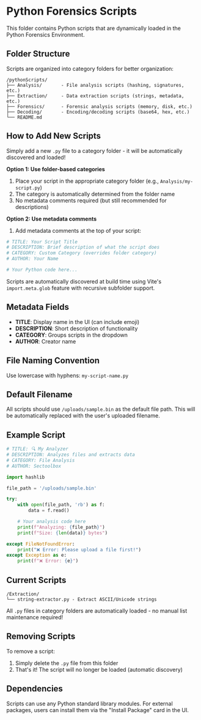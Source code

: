 # Python Forensics Scripts

This folder contains Python scripts that are dynamically loaded in the Python Forensics Environment.

## Folder Structure

Scripts are organized into category folders for better organization:

```
/pythonScripts/
├── Analysis/       - File analysis scripts (hashing, signatures, etc.)
├── Extraction/     - Data extraction scripts (strings, metadata, etc.)
├── Forensics/      - Forensic analysis scripts (memory, disk, etc.)
├── Decoding/       - Encoding/decoding scripts (base64, hex, etc.)
└── README.md
```

## How to Add New Scripts

Simply add a new `.py` file to a category folder - it will be automatically discovered and loaded!

**Option 1: Use folder-based categories**
1. Place your script in the appropriate category folder (e.g., `Analysis/my-script.py`)
2. The category is automatically determined from the folder name
3. No metadata comments required (but still recommended for descriptions)

**Option 2: Use metadata comments**
1. Add metadata comments at the top of your script:

```python
# TITLE: Your Script Title
# DESCRIPTION: Brief description of what the script does
# CATEGORY: Custom Category (overrides folder category)
# AUTHOR: Your Name

# Your Python code here...
```

Scripts are automatically discovered at build time using Vite's `import.meta.glob` feature with recursive subfolder support.

## Metadata Fields

- **TITLE**: Display name in the UI (can include emoji)
- **DESCRIPTION**: Short description of functionality
- **CATEGORY**: Groups scripts in the dropdown
- **AUTHOR**: Creator name

## File Naming Convention

Use lowercase with hyphens: `my-script-name.py`

## Default Filename

All scripts should use `/uploads/sample.bin` as the default file path.
This will be automatically replaced with the user's uploaded filename.

## Example Script

```python
# TITLE: 🔍 My Analyzer
# DESCRIPTION: Analyzes files and extracts data
# CATEGORY: File Analysis
# AUTHOR: Sectoolbox

import hashlib

file_path = '/uploads/sample.bin'

try:
    with open(file_path, 'rb') as f:
        data = f.read()

    # Your analysis code here
    print(f"Analyzing: {file_path}")
    print(f"Size: {len(data)} bytes")

except FileNotFoundError:
    print("❌ Error: Please upload a file first!")
except Exception as e:
    print(f"❌ Error: {e}")
```

## Current Scripts

```
/Extraction/
└── string-extractor.py - Extract ASCII/Unicode strings
```

All `.py` files in category folders are automatically loaded - no manual list maintenance required!

## Removing Scripts

To remove a script:
1. Simply delete the `.py` file from this folder
2. That's it! The script will no longer be loaded (automatic discovery)

## Dependencies

Scripts can use any Python standard library modules.
For external packages, users can install them via the "Install Package" card in the UI.
